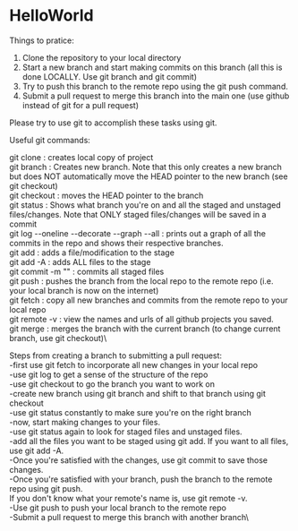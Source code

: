 # HelloWorld


Things to pratice:
1) Clone the repository to your local directory
2) Start a new branch and start making commits on this branch (all this is done LOCALLY. Use git branch and git commit)
3) Try to push this branch to the remote repo using the git push command.
4) Submit a pull request to merge this branch into the main one (use github instead of git for a pull request)

Please try to use git to accomplish these tasks using git.

Useful git commands:

git clone <url of project> : creates local copy of project\
git branch <branch name> : Creates new branch. Note that this only creates a new branch but does
  NOT automatically move the HEAD pointer to the new branch (see git checkout)\
git checkout <branch name> : moves the HEAD pointer to the branch\
git status : Shows what branch you're on and all the staged and unstaged files/changes. Note that ONLY staged
  files/changes will be saved in a commit\
git log --oneline --decorate --graph --all : prints out a graph of all the commits in the repo and shows their respective
  branches.\
git add <filename as specified in git status> : adds a file/modification to the stage\
git add -A : adds ALL files to the stage\
git commit -m "<insert commit message here>" : commits all staged files\
git push <remote> <branch name> : pushes the branch from the local repo to the remote repo (i.e. your local
  branch is now on the internet)\
git fetch <remote> : copy all new branches and commits from the remote repo to your local repo\
git remote -v : view the names and urls of all github projects you saved.\
git merge <branch name> : merges the branch with the current branch (to change current branch, use git checkout)\\
  
Steps from creating a branch to submitting a pull request:\
-first use git fetch to incorporate all new changes in your local repo\
-use git log to get a sense of the structure of the repo\
-use git checkout to go the branch you want to work on\
-create new branch using git branch and shift to that branch using git checkout\
-use git status constantly to make sure you're on the right branch\
-now, start making changes to your files. \
-use git status again to look for staged files and unstaged files.\
-add all the files you want to be staged using git add. If you want to all files, use git add -A.\
-Once you're satisfied with the changes, use git commit to save those changes.\
-Once you're satisfied with your branch, push the branch to the remote repo using git push.\
 If you don't know what your remote's name is, use git remote -v.\
-Use git push to push your local branch to the remote repo\
-Submit a pull request to merge this branch with another branch\
